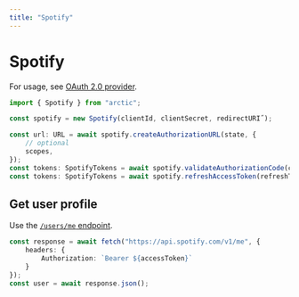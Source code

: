```yaml
---
title: "Spotify"
---
```


# Spotify

For usage, see [OAuth 2.0 provider](guides/oauth2).

```ts
import { Spotify } from "arctic";

const spotify = new Spotify(clientId, clientSecret, redirectURI˝);
```

```ts
const url: URL = await spotify.createAuthorizationURL(state, {
	// optional
	scopes,
});
const tokens: SpotifyTokens = await spotify.validateAuthorizationCode(code);
const tokens: SpotifyTokens = await spotify.refreshAccessToken(refreshToken);
```

## Get user profile

Use the [`/users/me` endpoint](https://developer.spotify.com/documentation/web-api/reference/get-current-users-profile).

```ts
const response = await fetch("https://api.spotify.com/v1/me", {
	headers: {
		Authorization: `Bearer ${accessToken}`
	}
});
const user = await response.json();
```
